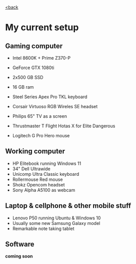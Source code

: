 <!--
layout: page
title: "My current setup"
permalink: /setup/
-->

[<back](https://varisparvi.net)

# My current setup

## Gaming computer

* Intel 8600K + Prime Z370-P
* GeForce GTX 1080ti
* 2x500 GB SSD
* 16 GB ram

* Steel Series Apex Pro TKL keyboard
* Corsair Virtuoso RGB Wireles SE headset
* Philips 65" TV as a screen
* Thrustmaster T Flight Hotas X for Elite Dangerous
* Logitech G Pro Hero mouse

## Working computer

* HP Elitebook running Windows 11
* 34" Dell Ultrawide
* Unicomp Ultra Classic keyboard
* Rollermouse Red mouse
* Shokz Opencom headset
* Sony Alpha A5100 as webcam

## Laptop & cellphone & other mobile stuff

* Lenovo P50 running Ubuntu & Windows 10
* Usually some new Samsung Galaxy model
* Remarkable note taking tablet

## Software

**coming soon**
